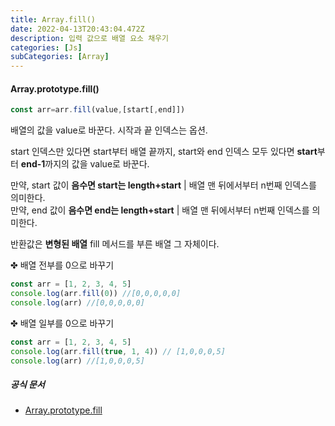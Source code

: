 ```yaml
---
title: Array.fill()
date: 2022-04-13T20:43:04.472Z
description: 입력 값으로 배열 요소 채우기
categories: [Js]
subCategories: [Array]
---
```


<h4 class="title">Array.prototype.fill()</h4>

```jsx
const arr=arr.fill(value,[start[,end]])
```

배열의 값을 value로 바꾼다. 시작과 끝 인덱스는 옵션.

start 인덱스만 있다면 start부터 배열 끝까지, start와 end 인덱스 모두 있다면 **start**부터 **end-1**까지의 값을 value로 바꾼다.

만약, start 값이 **음수면 start는 length+start** | 배열 맨 뒤에서부터 n번째 인덱스를 의미한다.<br>
만약, end 값이 **음수면 end는 length+start** | 배열 맨 뒤에서부터 n번째 인덱스를 의미한다.

반환값은 **변형된 배열** fill 메서드를 부른 배열 그 자체이다.

<div class="tab bottom10">✤ 배열 전부를 0으로 바꾸기</div>

```jsx
const arr = [1, 2, 3, 4, 5]
console.log(arr.fill(0)) //[0,0,0,0,0]
console.log(arr) //[0,0,0,0,0]
```

<div class="tab bottom10">✤ 배열 일부를 0으로 바꾸기</div>

```jsx
const arr = [1, 2, 3, 4, 5]
console.log(arr.fill(true, 1, 4)) // [1,0,0,0,5]
console.log(arr) //[1,0,0,0,5]
```

<h5 class="title">공식 문서</h5>

- <a href="https://developer.mozilla.org/ko/docs/Web/JavaScript/Reference/Global_Objects/Array/fill" target="_blank" >Array.prototype.fill</a>
